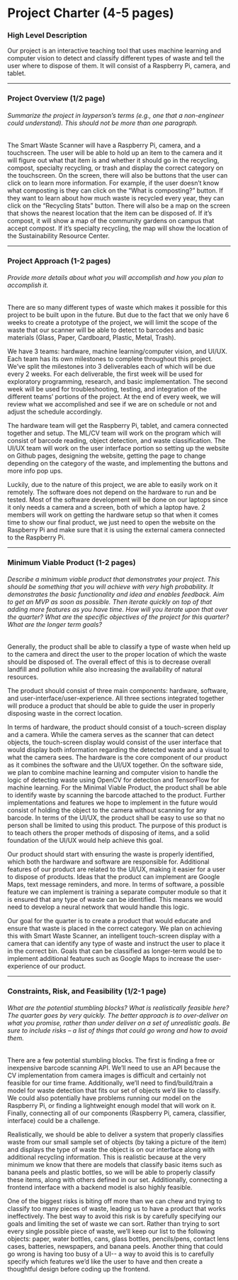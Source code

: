 # Project Charter (4-5 pages)

### High Level Description

Our project is an interactive teaching tool that uses machine learning and computer vision to detect and classify different types of waste and tell the user where to dispose of them. It will consist of a Raspberry Pi, camera, and tablet.

*****************
### Project Overview (1/2 page)
###### *Summarize the project in layperson’s terms (e.g., one that a non-engineer could understand). This should not be more than one paragraph.*

The Smart Waste Scanner will have a Raspberry Pi, camera, and a touchscreen. The user will be able to hold up an item to the camera and it will figure out what that item is and whether it should go in the recycling, compost, specialty recycling, or trash and display the correct category on the touchscreen. On the screen, there will also be buttons that the user can click on to learn more information. For example, if the user doesn’t know what composting is they can click on the “What is composting?” button. If they want to learn about how much waste is recycled every year, they can click on the “Recycling Stats” button. There will also be a map on the screen that shows the nearest location that the item can be disposed of. If it’s compost, it will show a map of the community gardens on campus that accept compost. If it’s specialty recycling, the map will show the location of the Sustainability Resource Center.


*****************
### Project Approach (1-2 pages)
###### *Provide more details about what you will accomplish and how you plan to accomplish it.*

There are so many different types of waste which makes it possible for this project to be built upon in the future. But due to the fact that we only have 6 weeks to create a prototype of the project, we will limit the scope of the waste that our scanner will be able to detect to barcodes and basic materials (Glass, Paper, Cardboard, Plastic, Metal, Trash).

We have 3 teams: hardware, machine learning/computer vision, and UI/UX. Each team has its own milestones to complete throughout this project. We’ve split the milestones into 3 deliverables each of which will be due every 2 weeks. For each deliverable, the first week will be used for exploratory programming, research, and basic implementation. The second week will be used for troubleshooting, testing, and integration of the different teams’ portions of the project. At the end of every week, we will review what we accomplished and see if we are on schedule or not and adjust the schedule accordingly. 

The hardware team will get the Raspberry Pi, tablet, and camera connected together and setup. The ML/CV team will work on the program which will consist of barcode reading, object detection, and waste classification. The UI/UX team will work on the user interface portion so setting up the website on Github pages, designing the website, getting the page to change depending on the category of the waste, and implementing the buttons and more info pop ups. 

Luckily, due to the nature of this project, we are able to easily work on it remotely. The software does not depend on the hardware to run and be tested. Most of the software development will be done on our laptops since it only needs a camera and a screen, both of which a laptop have. 2 members will work on getting the hardware setup so that when it comes time to show our final product, we just need to open the website on the Raspberry Pi and make sure that it is using the external camera connected to the Raspberry Pi.

*****************
### Minimum Viable Product (1-2 pages)
###### *Describe a minimum viable product that demonstrates your project. This should be something that you will achieve with very high probability. It demonstrates the basic functionality and idea and enables feedback. Aim to get an MVP as soon as possible. Then iterate quickly on top of that adding more features as you have time. How will you iterate upon that over the quarter? What are the specific objectives of the project for this quarter? What are the longer term goals?*

Generally, the product shall be able to classify a type of waste when held up to the camera and direct the user to the proper location of which the waste should be disposed of. The overall effect of this is to decrease overall landfill and pollution while also increasing the availability of natural resources.

The product should consist of three main components: hardware, software, and user-interface/user-experience. All three sections integrated together will produce a product that should be able to guide the user in properly disposing waste in the correct location.

In terms of hardware, the product should consist of a touch-screen display and a camera. While the camera serves as the scanner that can detect objects, the touch-screen display would consist of the user interface that would display both information regarding the detected waste and a visual to what the camera sees. The hardware is the core component of our product as it combines the software and the UI/UX together. On the software side, we plan to combine machine learning and computer vision to handle the logic of detecting waste using OpenCV for detection and TensorFlow for machine learning. For the Minimal Viable Product, the product shall be able to identify waste by scanning the barcode attached to the product. Further implementations and features we hope to implement in the future would consist of holding the object to the camera without scanning for any barcode. In terms of the UI/UX, the product shall be easy to use so that no person shall be limited to using this product. The purpose of this product is to teach others the proper methods of disposing of items, and a solid foundation of the UI/UX would help achieve this goal.

Our product should start with ensuring the waste is properly identified, which both the hardware and software are responsible for. Additional features of our product are related to the UI/UX, making it easier for a user to dispose of products. Ideas that the product can implement are Google Maps, text message reminders, and more. In terms of software, a possible feature we can implement is training a separate computer module so that it is ensured that any type of waste can be identified. This means we would need to develop a neural network that would handle this logic.

Our goal for the quarter is to create a product that would educate and ensure that waste is placed in the correct category. We plan on achieving this with Smart Waste Scanner, an intelligent touch-screen display with a camera that can identify any type of waste and instruct the user to place it in the correct bin. Goals that can be classified as longer-term would be to implement additional features such as Google Maps to increase the user-experience of our product.

*****************
### Constraints, Risk, and Feasibility (1/2-1 page)
###### *What are the potential stumbling blocks? What is realistically feasible here? The quarter goes by very quickly. The better approach is to over-deliver on what you promise, rather than under deliver on a set of unrealistic goals. Be sure to include risks – a list of things that could go wrong and how to avoid them.*

There are a few potential stumbling blocks.  The first is finding a free or inexpensive barcode scanning API.  We’ll need to use an API because the CV implementation from camera images is difficult and certainly not feasible for our time frame.  Additionally, we’ll need to find/build/train a model for waste detection that fits our set of objects we’d like to classify.  We could also potentially have problems running our model on the Raspberry Pi, or finding a lightweight enough model that will work on it.  Finally, connecting all of our components (Raspberry Pi, camera, classifier, interface) could be a challenge.

Realistically, we should be able to deliver a system that properly classifies waste from our small sample set of objects (by taking a picture of the item) and displays the type of waste the object is on our interface along with additional recycling information.  This is realistic because at the very minimum we know that there are models that classify basic items such as banana peels and plastic bottles, so we will be able to properly classify these items, along with others defined in our set.  Additionally, connecting a frontend interface with a backend model is also highly feasible.

One of the biggest risks is biting off more than we can chew and trying to classify too many pieces of waste, leading us to have a product that works ineffectively.  The best way to avoid this risk is by carefully specifying our goals and limiting the set of waste we can sort.  Rather than trying to sort every single possible piece of waste, we’ll keep our list to the following objects: paper, water bottles, cans, glass bottles, pencils/pens, contact lens cases, batteries, newspapers, and banana peels.  Another thing that could go wrong is having too busy of a UI-- a way to avoid this is to carefully specify which features we’d like the user to have and then create a thoughtful design before coding up the frontend.
